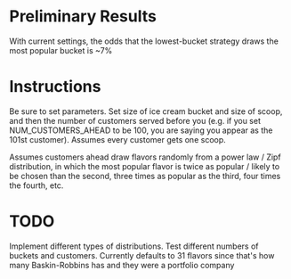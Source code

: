 # Preliminary Results
With current settings, the odds that the lowest-bucket strategy draws the most popular bucket is ~7%

# Instructions
Be sure to set parameters. Set size of ice cream bucket and size of scoop, and then the number of customers served before you (e.g. if you set NUM_CUSTOMERS_AHEAD to be 100, you are saying you appear as the 101st customer). Assumes every customer gets one scoop.

Assumes customers ahead draw flavors randomly from a power law / Zipf distribution, in which the most popular flavor is twice as popular / likely to be chosen than the second, three times as popular as the third, four times the fourth, etc.

# TODO
Implement different types of distributions. Test different numbers of buckets and customers. Currently defaults to 31 flavors since that's how many Baskin-Robbins has and they were a portfolio company
